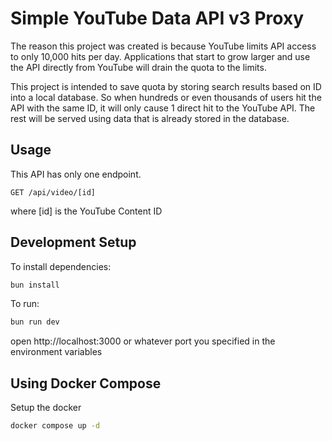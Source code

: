 # Simple YouTube Data API v3 Proxy

The reason this project was created is because YouTube limits API access to only 10,000 hits per day. Applications that start to grow larger and use the API directly from YouTube will drain the quota to the limits.

This project is intended to save quota by storing search results based on ID into a local database. So when hundreds or even thousands of users hit the API with the same ID, it will only cause 1 direct hit to the YouTube API. The rest will be served using data that is already stored in the database.

## Usage
This API has only one endpoint.
```
GET /api/video/[id]
```
where [id] is the YouTube Content ID

## Development Setup

To install dependencies:
```sh
bun install
```

To run:
```sh
bun run dev
```

open http://localhost:3000 or whatever port you specified in the environment variables

## Using Docker Compose

Setup the docker
```sh
docker compose up -d
```